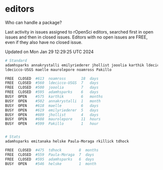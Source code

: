 # editors

Who can handle a package?

Last activity in issues assigned to rOpenSci editors, searched first in open
issues and then in closed issues. Editors with no open issues are FREE, even if
they also have no closed issue.


Updated on Mon Jan 29 12:29:25 UTC 2024

```bash
# Standard
adamhsparks annakrystalli emilyriederer jhollist jooolia karthik ldecicco
ldecicco-USGS maelle maurolepore noamross Pakillo

FREE  CLOSED  #613  noamross       18  days
FREE  CLOSED  #560  ldecicco-USGS  7   days
FREE  CLOSED  #500  jooolia        7   days
FREE  CLOSED  #595  adamhsparks    6   days
BUSY  OPEN    #575  karthik        6   months
BUSY  OPEN    #502  annakrystalli  1   month
BUSY  OPEN    #618  maelle         6   days
BUSY  OPEN    #619  emilyriederer  5   days
BUSY  OPEN    #609  jhollist       4   days
BUSY  OPEN    #608  maurolepore    11  hours
BUSY  OPEN    #599  Pakillo        1   hour


# Stats
adamhsparks emitanaka helske Paula-Moraga rkillick tdhock

FREE  CLOSED  #475  tdhock        8  months
FREE  CLOSED  #559  Paula-Moraga  7  days
FREE  CLOSED  #595  adamhsparks   6  days
BUSY  OPEN    #546  helske        1  month
```
